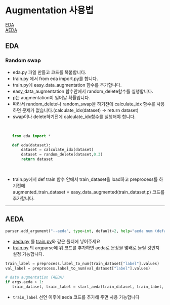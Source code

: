 # Augmentation 사용법

[EDA](#eda)  
[AEDA](#aeda)

## EDA  
### Random swap  
* eda.py 파일 만들고 코드를 복붙합니다.  
* train.py 에서 from eda import.py를 합니다.  
* train.py에 easy_data_augmentation 함수를 추가합니다. 
* easy_data_augmentation 함수안에서 random_delete함수를 실행합니다.  
* p는 augmentation이 일어날 확률입니다.  
* 따라서 random_delete나 random_swap을 하기전에 calculate_idx 함수를 사용하면 문제가 없습니다.(calculate_idx(dataset) -> return dataset)  
* swap이나 delete하기전에 calculate_idx함수를 실행해야 합니다.  
<br>  

```python
   from eda import *

   def eda(dataset):
       dataset = calculate_idx(dataset)
       dataset = random_delete(dataset,0.3)
       return dataset
```
<br>  

* train.py에서 def train 함수 안에서 train_dataset을 load하고 preprocess를 하기전에  
augmented_train_dataset = easy_data_augmented(train_dataset,p) 코드를 추가합니다.  

---
## AEDA
```py
parser.add_argument("--aeda", type=int, default=2, help="aeda num (default: 2")
``` 
- [aeda.py](https://github.com/boostcampaitech2/klue-level2-nlp-09/blob/minji-data/aeda.py) 를 [train.py](https://github.com/boostcampaitech2/klue-level2-nlp-09/blob/minji-data/train.py)와 같은 폴더에 넣어주세요
- [train.py](https://github.com/boostcampaitech2/klue-level2-nlp-09/blob/minji-data/train.py) 의 argparse에 위 코드를 추가하면 aeda로 문장을 몇배로 늘릴 것인지 설정 가능합니다.

```py
train_label = preprocess.label_to_num(train_dataset["label"].values)
val_label = preprocess.label_to_num(val_dataset["label"].values)

# data augmentation (AEDA)
if args.aeda > 1:
   train_dataset, train_label = start_aeda(train_dataset, train_label, args.aeda)
```
- `train_label` 선언 이후에 aeda 코드를 추가해 주면 사용 가능합니다
